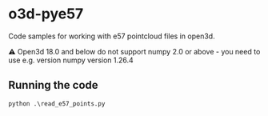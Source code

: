 # o3d-pye57

Code samples for working with e57 pointcloud files in open3d.

⚠️ Open3d 18.0 and below do not support numpy 2.0 or above - you need to use e.g. version numpy version 1.26.4 

## Running the code

`python .\read_e57_points.py`
